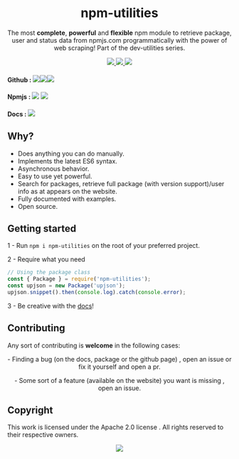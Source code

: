 <div class="header" align="center">
  <h1>npm-utilities</h1>
  <p>The most <b>complete</b>, <b>powerful</b> and <b>flexible</b> npm module to retrieve package, user and status data from npmjs.com programmatically with the power of web scraping! Part of the dev-utilities series.</p>
  <a href="https://www.npmjs/npm-utilities">
    <img src="https://img.shields.io/hexpm/l/npm-utilities?label=License">
  </a>
  <a href="">
      <img src="https://img.shields.io/badge/npmjs-mahdios%2Fnpm--utilities-red">
  </a>
  <a href="">
    <img src="https://img.shields.io/badge/Github-Mahdios%2Fnpm--utilities-lightgrey">
  </a>
</div>

<h4>Github : <a href="https://www.github.com/Mahdios/npm-utilities"><img src="https://img.shields.io/github/forks/Mahdios/npm-utilities?style=social"></a><a href="https://www.github.com/Mahdios/npm-utilities"><img src="https://img.shields.io/github/stars/Mahdios/npm-utilities?style=social"></a><a href="https://www.github.com/Mahdios/npm-utilities"><img src="https://img.shields.io/github/watchers/Mahdios/npm-utilities?style=social"></a></h4>
<h4>Npmjs :   
  <a href=""><img src="https://img.shields.io/bundlephobia/min/npm-utilities?label=Size"></a> <a href=""><img src="https://img.shields.io/npm/dw/npm-utilities?label=Downloads"></a>
</h4>

<h4>Docs : <a href="dev-utilities.mahdios.gq/npm">
    <img src="https://img.shields.io/website?down_message=Offline&label=Status&up_color=green&up_message=Online&url=https%3A%2F%2Fdev-utilities.mahdios.gq%2Fnpm">
</a></h4>

## Why?
- Does anything you can do manually.
- Implements the latest ES6 syntax.
- Asynchronous behavior.
- Easy to use yet powerful.
- Search for packages, retrieve full package (with version support)/user info as at appears on the website.
- Fully documented with examples.
- Open source.

## Getting started
1 - Run `npm i npm-utilities` on the root of your preferred project.

2 - Require what you need
```JavaScript
// Using the package class
const { Package } = require('npm-utilities');
const upjson = new Package('upjson');
upjson.snippet().then(console.log).catch(console.error);
```
3 - Be creative with the [docs](https://dev-utilities.mahdios.gq)!

## Contributing
Any sort of contributing is **welcome** in the following cases:

<div align="center">
  <p>- Finding a bug (on the docs, package or the github page)  , open an issue or fix it yourself and open a pr.</p>

  <p>- Some sort of a feature (available on the website) you want is missing , open an issue.</p>
</div>

## Copyright
This work is licensed under the Apache 2.0 license . All rights reserved to their respective owners.

<div align="center">
 <img src="https://nodei.co/npm/npm-utilities.png?downloads=true&downloadRank=true&stars=true">
</div>

